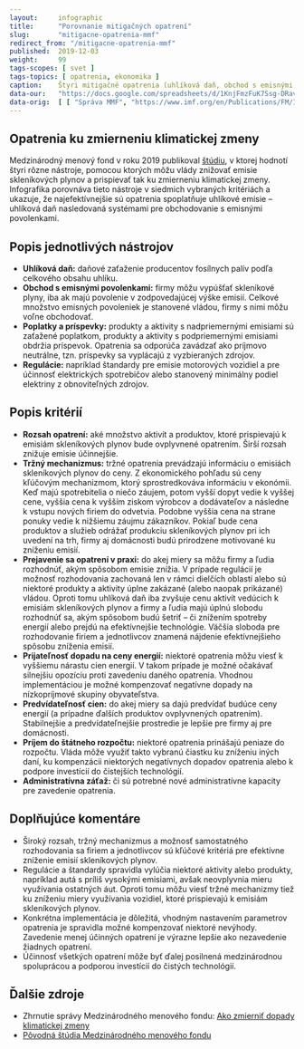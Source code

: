 ```yaml
---
layout:     infographic
title:      "Porovnanie mitigačných opatrení"
slug:       "mitigacne-opatrenia-mmf"
redirect_from: "/mitigacne-opatrenia-mmf"
published:  2019-12-03
weight:     99
tags-scopes: [ svet ]
tags-topics: [ opatrenia, ekonomika ]
caption:    Štyri mitigačné opatrenia (uhlíková daň, obchod s emisnými povolenkami, poplatky a príspevky, regulácia) sú porovnávané na základe siedmich kritérií. Správa Medzinárodného menového fondu ukazuje, že najúčinnejší opatreniami sú uhlíková daň a emisné povolenky.
data-our:   "https://docs.google.com/spreadsheets/d/1KnjFmzFuK7Ssg-DRavuMJ2l9C7YU1uP6hQkScCyCRZE/edit?usp=sharing"
data-orig:	[ [ "Správa MMF", "https://www.imf.org/en/Publications/FM/Issues/2019/09/12/fiscal-monitor-october-2019" ] ]
---
```


## Opatrenia ku zmierneniu klimatickej zmeny

Medzinárodný menový fond v roku 2019 publikoval [štúdiu](https://www.imf.org/en/Publications/FM/Issues/2019/09/12/fiscal-monitor-october-2019 ), v ktorej hodnotí štyri rôzne nástroje, pomocou ktorých môžu vlády znižovať emisie skleníkových plynov a prispievať tak ku zmierneniu klimatickej zmeny. Infografika porovnáva tieto nástroje v siedmich vybraných kritériách a ukazuje, že najefektívnejšie sú opatrenia spoplatňuje uhlíkové emisie – uhlíková daň nasledovaná systémami pre obchodovanie s emisnými povolenkami.

## Popis jednotlivých nástrojov

* **Uhlíková daň:** daňové zaťaženie producentov fosílnych palív podľa celkového obsahu uhlíku.
* **Obchod s emisnými povolenkami:** firmy môžu vypúšťať skleníkové plyny, iba ak majú povolenie v zodpovedajúcej výške emisií. Celkové množstvo emisných povoleniek je stanovené vládou, firmy s nimi môžu voľne obchodovať.
* **Poplatky a príspevky:** produkty a aktivity s nadpriemernými emisiami sú zaťažené poplatkom, produkty a aktivity s podpriemernými emisiami obdržia príspevok. Opatrenia sa odporúča zavádzať ako príjmovo neutrálne, tzn. príspevky sa vyplácajú z vyzbieraných zdrojov.
* **Regulácie:** napríklad štandardy pre emisie motorových vozidiel a pre účinnosť elektrických spotrebičov alebo stanovený minimálny podiel elektriny z obnoviteľných zdrojov.

## Popis kritérií

* **Rozsah opatrení:** aké množstvo aktivít a produktov, ktoré prispievajú k emisiám skleníkových plynov bude ovplyvnené opatrením. Širší rozsah znižuje emisie účinnejšie.
* **Tržný mechanizmus:** tržné opatrenia prevádzajú informáciu o emisiách skleníkových plynov do ceny. Z ekonomického pohľadu sú ceny kľúčovým mechanizmom, ktorý sprostredkováva informáciu v ekonómii. Keď majú spotrebitelia o niečo záujem, potom vyšší dopyt vedie k vyššej cene, vyššia cena k vyšším ziskom výrobcov a dodávateľov a následne k vstupu nových firiem do odvetvia. Podobne vyššia cena na strane ponuky vedie k nižšiemu záujmu zákazníkov. Pokiaľ bude cena produktov a služieb odrážať produkciu skleníkových plynov pri ich uvedení na trh, firmy aj domácnosti budú prirodzene motivované ku zníženiu emisií.
* **Prejavenie sa opatrení v praxi:** do akej miery sa môžu firmy a ľudia rozhodnúť, akým spôsobom emisie znížia. V prípade regulácií je možnosť rozhodovania zachovaná len v rámci dielčích oblastí alebo sú niektoré produkty a aktivity úplne zakázané (alebo naopak prikázané) vládou. Oproti tomu uhlíková daň iba zvyšuje cenu aktivít vedúcich k emisiám skleníkových plynov a firmy a ľudia majú úplnú slobodu rozhodnúť sa, akým spôsobom budú šetriť – či znížením spotreby energií alebo prejdú na efektívnejšie technológie. Väčšia sloboda pre rozhodovanie firiem a jednotlivcov znamená nájdenie efektívnejšieho spôsobu zníženia emisií.
* **Prijateľnosť dopadu na ceny energií:** niektoré opatrenia môžu viesť k vyššiemu nárastu cien energií. V takom prípade je možné očakávať silnejšiu opozíciu proti zavedeniu daného opatrenia. Vhodnou implementáciou je možné kompenzovať negatívne dopady na nízkopríjmové skupiny obyvateľstva.
* **Predvídateľnosť cien:** do akej miery sa dajú predvídať budúce ceny energií (a prípadne ďalších produktov ovplyvnených opatrením). Stabilnejšie a predvídateľnejšie prostredie je lepšie pre firmy aj pre domácnosti.
* **Príjem do štátneho rozpočtu:** niektoré opatrenia prinášajú peniaze do rozpočtu. Vláda môže využiť takto vybranú čiastku ku zníženiu iných daní, ku kompenzácii niektorých negatívnych dopadov opatrenia alebo k podpore investícií do čistejších technológií.
* **Administratívna záťaž:** či sú potrebné nové administratívne kapacity pre zavedenie opatrenia.

## Doplňujúce komentáre

* Široký rozsah, tržný mechanizmus a možnosť samostatného rozhodovania sa firiem a jednotlivcov sú kľúčové kritériá pre efektívne zníženie emisií skleníkových plynov.
* Regulácie a štandardy spravidla vylúčia niektoré aktivity alebo produkty, napríklad autá s príliš vysokými emisiami, avšak neovplyvnia mieru využívania ostatných áut. Oproti tomu môžu viesť tržné mechanizmy tiež ku zníženiu miery využívania vozidiel, ktoré prispievajú k emisiám skleníkových plynov.
* Konkrétna implementácia je dôležitá, vhodným nastavením parametrov opatrenia je spravidla možné kompenzovať niektoré nevýhody. Zavedenie menej účinných opatrení je výrazne lepšie ako nezavedenie žiadnych opatrení.
* Účinnosť všetkých opatrení môže byť ďalej posilnená medzinárodnou spoluprácou a podporou investícií do čistých technológií.

## Ďalšie zdroje

* Zhrnutie správy Medzinárodného menového fondu: [Ako zmierniť dopady klimatickej zmeny](/studie/2019-mitigacne-opatrenia-mmf)
* [Pôvodná štúdia Medzinárodného menového fondu](https://www.imf.org/en/Publications/FM/Issues/2019/09/12/fiscal-monitor-october-2019)
